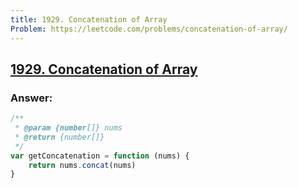 ```yaml
---
title: 1929. Concatenation of Array
Problem: https://leetcode.com/problems/concatenation-of-array/
---
```


## [1929. Concatenation of Array](https://leetcode.com/problems/concatenation-of-array/)

### **Answer:**

```js
/**
 * @param {number[]} nums
 * @return {number[]}
 */
var getConcatenation = function (nums) {
	return nums.concat(nums)
}
```
